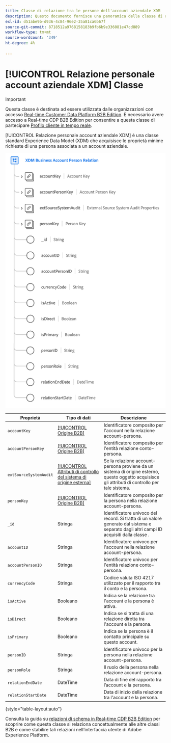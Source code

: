 ```yaml
---
title: Classe di relazione tra le persone dell'account aziendale XDM
description: Questo documento fornisce una panoramica della classe di relazione tra le persone dell’account aziendale XDM in Experience Data Model (XDM).
exl-id: d51abe9b-d936-4c84-96e2-35a81ca6b67f
source-git-commit: 8718512a9768158183b9fb6b9e336081e47cd889
workflow-type: tm+mt
source-wordcount: '349'
ht-degree: 4%

---
```


# [!UICONTROL Relazione personale account aziendale XDM] Classe

>[!IMPORTANT]
>
>Questa classe è destinata ad essere utilizzata dalle organizzazioni con accesso [Real-time Customer Data Platform B2B Edition](../../../rtcdp/b2b-overview.md). È necessario avere accesso a Real-time CDP B2B Edition per consentire a questa classe di partecipare [Profilo cliente in tempo reale](../../../profile/home.md).

[!UICONTROL Relazione personale account aziendale XDM] è una classe standard Experience Data Model (XDM) che acquisisce le proprietà minime richieste di una persona associata a un account aziendale.

![](../../images/classes/b2b/business-account-person-relation.png)

| Proprietà | Tipo di dati | Descrizione |
| --- | --- | --- |
| `accountKey` | [[!UICONTROL Origine B2B]](../../data-types/b2b-source.md) | Identificatore composito per l&#39;account nella relazione account-persona. |
| `accountPersonKey` | [[!UICONTROL Origine B2B]](../../data-types/b2b-source.md) | Identificatore composito per l&#39;entità relazione conto-persona. |
| `extSourceSystemAudit` | [[!UICONTROL Attributi di controllo del sistema di origine esterna]](../../data-types/external-source-system-audit-attributes.md) | Se la relazione account-persona proviene da un sistema di origine esterno, questo oggetto acquisisce gli attributi di controllo per tale sistema. |
| `personKey` | [[!UICONTROL Origine B2B]](../../data-types/b2b-source.md) | Identificatore composito per la persona nella relazione account-persona. |
| `_id` | Stringa | Identificatore univoco del record. Si tratta di un valore generato dal sistema e separato dagli altri campi ID acquisiti dalla classe . |
| `accountID` | Stringa | Identificatore univoco per l&#39;account nella relazione account-persona. |
| `accountPersonID` | Stringa | Identificatore univoco per l&#39;entità relazione conto-persona. |
| `currencyCode` | Stringa | Codice valuta ISO 4217 utilizzato per il rapporto tra il conto e la persona. |
| `isActive` | Booleano | Indica se la relazione tra l&#39;account e la persona è attiva. |
| `isDirect` | Booleano | Indica se si tratta di una relazione diretta tra l&#39;account e la persona. |
| `isPrimary` | Booleano | Indica se la persona è il contatto principale su questo account. |
| `personID` | Stringa | Identificatore univoco per la persona nella relazione account-persona. |
| `personRole` | Stringa | Il ruolo della persona nella relazione account-persona. |
| `relationEndDate` | DateTime | Data di fine del rapporto tra l’account e la persona. |
| `relationStartDate` | DateTime | Data di inizio della relazione tra l&#39;account e la persona. |

{style=&quot;table-layout:auto&quot;}

Consulta la guida su [relazioni di schema in Real-time CDP B2B Edition](../../tutorials/relationship-b2b.md) per scoprire come questa classe si relaziona concettualmente alle altre classi B2B e come stabilire tali relazioni nell’interfaccia utente di Adobe Experience Platform.

